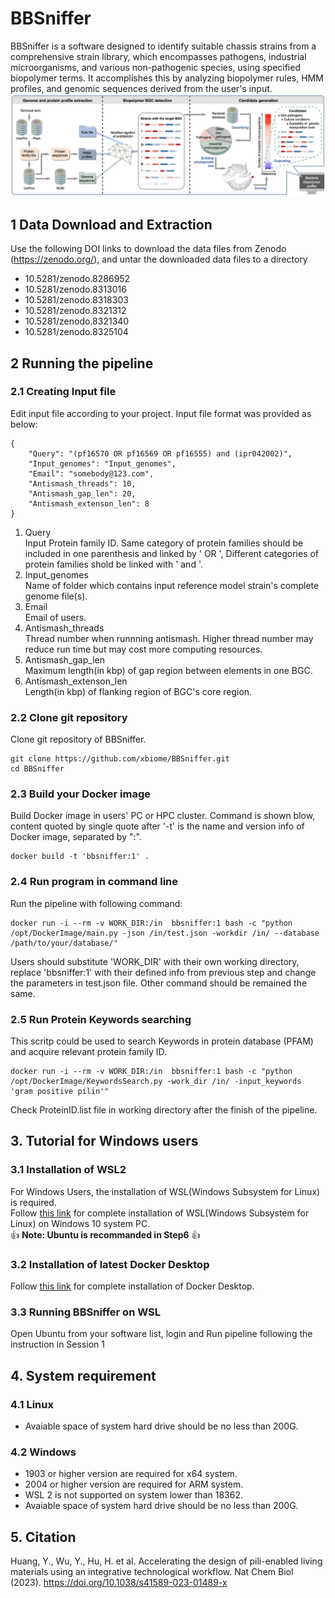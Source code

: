 # BBSniffer

BBSniffer is a software designed to identify suitable chassis strains from a comprehensive strain library, which encompasses pathogens, industrial microorganisms, and various non-pathogenic species, using specified biopolymer terms. It accomplishes this by analyzing biopolymer rules, HMM profiles, and genomic sequences derived from the user's input.
![Description](https://github.com/xbiome/BBSniffer/blob/develop/Description.jpeg)


## 1 Data Download and Extraction
Use the following DOI links to download the data files from Zenodo (https://zenodo.org/), and untar the downloaded data files to a directory

   - 10.5281/zenodo.8286952
   - 10.5281/zenodo.8313016
   - 10.5281/zenodo.8318303
   - 10.5281/zenodo.8321312
   - 10.5281/zenodo.8321340
   - 10.5281/zenodo.8325104

## 2 Running the pipeline

### 2.1 Creating Input file
Edit input file according to your project. Input file format was provided as below:

```
{
    "Query": "(pf16570 OR pf16569 OR pf16555) and (ipr042002)",
    "Input_genomes": "Input_genomes",
    "Email": "somebody@123.com",
    "Antismash_threads": 10,
    "Antismash_gap_len": 20,
    "Antismash_extenson_len": 8
}
```
1. Query<br>
	Input Protein family ID. Same category of protein families should be included in one parenthesis and linked by ' OR ', Different categories of protein families shold be linked with ' and '.
2. Input_genomes<br>
	Name of folder which contains input reference model strain's complete genome file(s).
3. Email<br>
	Email of users.
4. Antismash_threads<br>
	Thread number when runnning antismash. Higher thread number may reduce run time but may cost more computing resources.
5. Antismash_gap_len<br>
	Maximum length(in kbp) of gap region between elements in one BGC.
6. Antismash_extenson_len<br>
	Length(in kbp) of flanking region of BGC's core region.

### 2.2 Clone git repository
Clone git repository of BBSniffer.

```
git clone https://github.com/xbiome/BBSniffer.git
cd BBSniffer
```
###

### 2.3 Build your Docker image
Build Docker image in users' PC or HPC cluster. Command is shown blow, content quoted by single quote after '-t' is the name and version info of Docker image, separated by ":".

```
docker build -t 'bbsniffer:1' .
```
### 2.4 Run program in command line
Run the pipeline with following command:

```
docker run -i --rm -v WORK_DIR:/in  bbsniffer:1 bash -c "python /opt/DockerImage/main.py -json /in/test.json -workdir /in/ --database /path/to/your/database/"
```
Users should substitute 'WORK_DIR' with their own working directory, replace 'bbsniffer:1' with their defined info from previous step and change the parameters in test.json file. Other command should be remained the same.

### 2.5 Run Protein Keywords searching
This scritp could be used to search Keywords in protein database (PFAM) and acquire relevant protein family ID.

```
docker run -i --rm -v WORK_DIR:/in  bbsniffer:1 bash -c "python /opt/DockerImage/KeywordsSearch.py -work_dir /in/ -input_keywords 'gram positive pilin'"
```
Check ProteinID.list file in working directory after the finish of the pipeline.

## 3. Tutorial for Windows users

### 3.1 Installation of WSL2
For Windows Users, the installation of WSL(Windows Subsystem for Linux) is required. <br>
Follow [this link](https://docs.microsoft.com/zh-cn/windows/wsl/install-manual) for complete installation of WSL(Windows Subsystem for Linux) on Windows 10 system PC. <br>
:+1: **Note: Ubuntu is recommanded in Step6** :+1:

### 3.2 Installation of latest Docker Desktop
Follow [this link](https://docs.docker.com/desktop/windows/install/) for complete installation of Docker Desktop.

### 3.3 Running BBSniffer on WSL
Open Ubuntu from your software list, login and Run pipeline following the instruction in Session 1


## 4. System requirement
### 4.1 Linux
- Avaiable space of system hard drive should be no less than 200G.
### 4.2 Windows
- 1903 or higher version are required for x64 system.
- 2004 or higher version are required for ARM system.
- WSL 2 is not supported on system lower than 18362.
- Avaiable space of system hard drive should be no less than 200G.

## 5. Citation
Huang, Y., Wu, Y., Hu, H. et al. Accelerating the design of pili-enabled living materials using an integrative technological workflow. Nat Chem Biol (2023). https://doi.org/10.1038/s41589-023-01489-x

